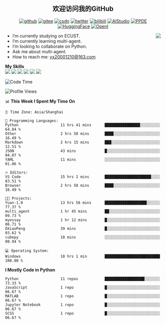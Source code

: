 <h2 align="center"> 欢迎访问我的GitHub</h2>

<p align="center">
  <a href="https://github.com/thomas-yanxin"><img src="https://img.shields.io/badge/GitHub-24292e" alt="github"></a>
  <a href="https://gitee.com/yanxin_thomas"><img src="https://img.shields.io/badge/Gitee-fe7300" alt="gitee"></a>
  <a href="https://blog.csdn.net/Mefishes"><img src="https://img.shields.io/badge/CSDN-cf000e" alt="csdn"></a>
  <a href="https://twitter.com/thomas_yanxin"><img src="https://img.shields.io/badge/Twitter-6495ED" alt="twitter"></a>
  <a href="https://space.bilibili.com/438539054?from=search&seid=8236420690670187274"><img src="https://img.shields.io/badge/-bilibili-blue" alt="bilibili"></a>
  <a href="https://aistudio.baidu.com/aistudio/personalcenter/thirdview/383005"><img src="https://img.shields.io/badge/-AIStudio-9cf" alt="AIStudio"></a>
  <a href="https://www.paddlepaddle.org.cn/ppdemd?n=/ppdemd/%E9%A2%9C%E9%91%AB"><img src="https://img.shields.io/badge/-PPDE-brightgreen" alt="PPDE"></a>
  <a href="https://huggingface.co/thomas-yanxin"><img src="https://img.shields.io/badge/-HuggingFace-yellow" alt="HuggingFace"></a>
  <a href="https://git.openi.org.cn/thomas-yanxin"><img src="https://img.shields.io/badge/-OpenI-337AFF" alt="OpenI"></a>
 
</p>

 <img align="right" src="https://github-readme-stats.vercel.app/api?username=thomas-yanxin&count_private=true&show_icons=true&bg_color=15,f2f7fd,E0EAFC" />


<!--
**thomas-yanxin/thomas-yanxin** is a  _special_  repository because its `README.md` (this file) appears on your GitHub profile.

Here are some ideas to get you started:
-->

-  I’m currently studying on ECUST.
-  I’m currently learning multi-agent.
-  I’m looking to collaborate on Python.
-  Ask me about multi-agent.
-  How to reach me: yx20001210@163.com


 **My Skills**  
![](https://img.shields.io/badge/-Python-3e74a2?style=flat-square&logo=Python&logoColor=fff)
![](https://img.shields.io/badge/-Matlab-FF4040?style=flat-square&logo=Matlab&logoColor=fff)
![](https://img.shields.io/badge/-Docker-2496ED?style=flat-square&logo=Docker&logoColor=fff)
![](https://img.shields.io/badge/-Linux-000000?style=flat-square&logo=Linux&logoColor=fff)
![](https://img.shields.io/badge/-MySQL-4479A1?style=flat-square&logo=MySQL&logoColor=fff)
![](https://img.shields.io/badge/-VScode-007ACC?style=flat-square&logo=VScode&logoColor=fff)

<!--START_SECTION:waka-->
![Code Time](http://img.shields.io/badge/Code%20Time-955%20hrs%202%20mins-blue)

![Profile Views](http://img.shields.io/badge/Profile%20Views-2-blue)

📊 **This Week I Spent My Time On** 

```text
⌚︎ Time Zone: Asia/Shanghai

💬 Programming Languages: 
Python                   11 hrs 41 mins      ████████████████░░░░░░░░░   64.84 % 
Other                    2 hrs 58 mins       ████░░░░░░░░░░░░░░░░░░░░░   16.49 % 
Markdown                 2 hrs 15 mins       ███░░░░░░░░░░░░░░░░░░░░░░   12.51 % 
JSON                     43 mins             █░░░░░░░░░░░░░░░░░░░░░░░░   04.07 % 
YAML                     11 mins             ░░░░░░░░░░░░░░░░░░░░░░░░░   01.06 % 

🔥 Editors: 
VS Code                  15 hrs 2 mins       █████████████████████░░░░   83.51 % 
Browser                  2 hrs 58 mins       ████░░░░░░░░░░░░░░░░░░░░░   16.49 % 

🐱‍💻 Projects: 
Yuan-1.0                 13 hrs 56 mins      ███████████████████░░░░░░   77.37 % 
multi_agent              1 hr 45 mins        ██░░░░░░░░░░░░░░░░░░░░░░░   09.73 % 
myessay                  1 hr 12 mins        █░░░░░░░░░░░░░░░░░░░░░░░░   06.71 % 
OXiaoPeng                39 mins             █░░░░░░░░░░░░░░░░░░░░░░░░   03.62 % 
cubepy                   10 mins             ░░░░░░░░░░░░░░░░░░░░░░░░░   00.94 % 

💻 Operating System: 
Windows                  18 hrs 1 min        █████████████████████████   100.00 % 

```

**I Mostly Code in Python** 

```text
Python                   11 repos            ██████████████████░░░░░░░   73.33 % 
JavaScript               1 repo              █░░░░░░░░░░░░░░░░░░░░░░░░   06.67 % 
MATLAB                   1 repo              █░░░░░░░░░░░░░░░░░░░░░░░░   06.67 % 
Jupyter Notebook         1 repo              █░░░░░░░░░░░░░░░░░░░░░░░░   06.67 % 
SCSS                     1 repo              █░░░░░░░░░░░░░░░░░░░░░░░░   06.67 % 

```



<!--END_SECTION:waka-->

